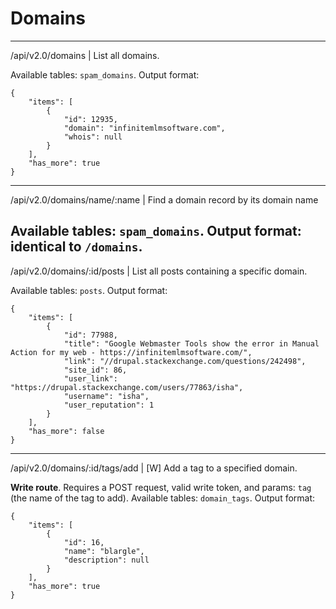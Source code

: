 # Domains

---
/api/v2.0/domains | List all domains.

Available tables: `spam_domains`.
Output format:

    {
        "items": [
            {
                "id": 12935,
                "domain": "infinitemlmsoftware.com",
                "whois": null
            }
        ],
        "has_more": true
    }
---
/api/v2.0/domains/name/:name | Find a domain record by its domain name

Available tables: `spam_domains`.
Output format: identical to `/domains`.
---
/api/v2.0/domains/:id/posts | List all posts containing a specific domain.

Available tables: `posts`.
Output format:

    {
        "items": [
            {
                "id": 77988,
                "title": "Google Webmaster Tools show the error in Manual Action for my web - https://infinitemlmsoftware.com/",
                "link": "//drupal.stackexchange.com/questions/242498",
                "site_id": 86,
                "user_link": "https://drupal.stackexchange.com/users/77863/isha",
                "username": "isha",
                "user_reputation": 1
            }
        ],
        "has_more": false
    }
---
/api/v2.0/domains/:id/tags/add | [W] Add a tag to a specified domain.

**Write route**. Requires a POST request, valid write token, and params: `tag` (the name of the tag to add).
Available tables: `domain_tags`.
Output format:

    {
        "items": [
            {
                "id": 16,
                "name": "blargle",
                "description": null
            }
        ],
        "has_more": true
    }